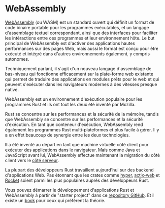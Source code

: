 # WebAssembly

[WebAssembly](https://en.wikipedia.org/wiki/WebAssembly) (ou WASM) est un standard ouvert qui définit un format de code binaire portable pour les programmes exécutables, et un langage d'assemblage textuel correspondant, ainsi que des interfaces pour faciliter les intéractions entre ces programmes et leur environnement hôte.
Le but principal de WebAssembly est d'activer des applications hautes performances sur des pages Web, mais aussi le format est conçu pour être exécuté et intégré dans d'autres environnements également, y compris autonomes.

Techniquement parlant, il s'agit d'un nouveau langage d'assemblage de bas-niveau qui fonctionne efficacement sur la plate-forme web existante qui permet de traduire des applications en modules prêts pour le web et qui peuvent s'exécuter dans les navigateurs modernes à des vitesses presque native.

WebAssembly est un environnement d'exécution populaire pour les programmes Rust et ils ont tout les deux été inventé par Mozilla.

Rust se concentre sur les performances et la sécurité de la mémoire, tandis que WebAssembly se concentre sur les performances et la sécurité d'exécution.
En tant que conteneur d'exécution, WebAssembly rend également les programmes Rust multi-plateformes et plus facile à gérer.
Il y a en effet beaucoup de synergie entre les deux technologies.

Il a été inventé au départ en tant que machine virtuelle côté client pour exécuter des applications dans le navigateur.
Mais comme Java et JavaScript avant lui, WebAssembly effectue maintenant la migration du côté client vers le [côté serveur](https://www.secondstate.io/articles/why-webassembly-server/).

La plupart des développeurs Rust travaillent aujourd'hui sur des backend d'applications Web.
Pas étonnant que les crates comme [hyper](https://docs.rs/hyper/0.13.5/hyper/), [actix-web](https://github.com/actix/actix-web) et [Rocket](https://rocket.rs/) soient parmi les plus populaires auprès des développeurs Rust.

Vous pouvez démarrer le développement d'applications Rust et WebAssembly à partir de "starter project" dans ce [repository GitHub](https://github.com/second-state/ssvm-nodejs-starter).
Et il existe un [book](https://rustwasm.github.io/docs/book/what-is-webassembly.html) pour ceux qui préfèrent la théorie.
